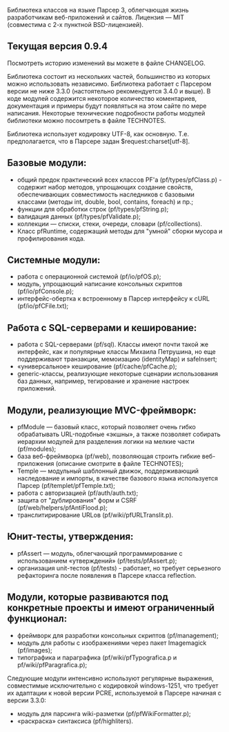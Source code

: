 Библиотека классов на языке Парсер 3, облегчающая жизнь разработчикам веб-приложений и сайтов. Лицензия — MIT (совместима с 2-х пунктной BSD-лицензией).

Текущая версия 0.9.4
--------------------

Посмотреть историю изменений вы можете в файле CHANGELOG.

Библиотека состоит из нескольких частей, большинство из которых можно использовать независимо. Библиотека работает с Парсером версии не ниже 3.3.0 (настоятельно рекомендуется 3.4.0 и выше). В коде модулей содержится некоторое количество коментариев, документация и примеры будут появляться на этом сайте по мере написания. Некоторые технические подробности работы модулей библиотеки можно посомтреть в файле TECHNOTES.

Библиотека использует кодировку UTF-8, как основную. Т.е. предполагается, что в Парсере задан $request:charset[utf-8].

Базовые модули:
---------------
* общий предок практический всех классов PF'а (pf/types/pfClass.p) - содержит набор методов, упрощающих создание свойств, обеспечивающих совместимость наследников с базовыми классами (методы int, double, bool, contains, foreach) и пр.;
* функции для обработки строк (pf/types/pfString.p);
* валидация данных (pf/types/pfValidate.p);
* коллекции — списки, стеки, очереди, словари (pf/collections).
* Класс pfRuntime, содержащий методы для "умной" сборки мусора и профилирования кода. 

Системные модули:
-----------------
* работа с операционной системой (pf/io/pfOS.p);
* модуль, упрощающий написание консольных скриптов (pf/io/pfConsole.p);
* интерфейс-обертка к встроенному в Парсер интерфейсу к cURL (pf/io/pfCFile.txt); 

Работа с SQL-серверами и кеширование:
-------------------------------------

* работа с SQL-серверами (pf/sql). Классы имеют почти такой же интерфейс, как и популярные классы Михаила Петрушина, но еще поддерживают транзакции, мемоизацию (identityMap) и safeInsert;
* «универсальное» кеширование (pf/cache/pfCache.p);
* generic-классы, реализующие некоторые сценарии использования баз данных, например, тегирование и хранение настроек приложений. 

Модули, реализующие MVC-фреймворк:
----------------------------------
* pfModule — базовый класс, который позволяет очень гибко обрабатывать URL-подобные «экшны», а также позволяет собирать иерархии модулей для разделения логики на мелкие части (pf/modules);
* база веб-фреймворка (pf/web), позволяющая строить гибкие веб-приложения (описание смотрите в файле TECHNOTES);
* Temple — модульный шаблонный движок, поддерживающий наследование и импорты, в качестве базового языка используется Парсер (pf/templet/pfTemple.txt);
* работа с авторизацией (pf/auth/auth.txt);
* защита от "дублирования" форм и CSRF (pf/web/helpers/pfAntiFlood.p);
* транслитирирование URLов (pf/wiki/pfURLTranslit.p). 

Юнит-тесты, утверждения:
------------------------
* pfAssert — модуль, облегчающий программирование с использованием «утверждений» (pf/tests/pfAssert.p);
* организация unit-тестов (pf/tests) - работает, но требует серьезного рефакторинга после появления в Парсере класса reflection. 

Модули, которые развиваются под конкретные проекты и имеют ограниченный функционал:
-----------------------------------------------------------------------------------
* фреймворк для разработки консольных скриптов (pf/management);
* модуль для работы с изображениями через пакет Imagemagick (pf/images); 
* типографика и параграфика (pf/wiki/pfTypografica.p и pf/wiki/pfParagrafica.p);

Следующие модули интенсивно используют регулярные выражения, совместимые исключительно с кодировкой windows-1251, что требует их адаптации к новой версии PCRE, используемой в Парсере начиная с версии 3.3.0:

* модуль для парсинга wiki-разметки (pf/pfWikiFormatter.p);
* «раскраска» синтаксиса (pf/highliters).
